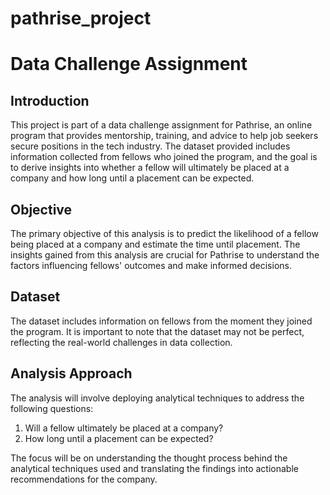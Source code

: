 # pathrise_project

# Data Challenge Assignment

## Introduction

This project is part of a data challenge assignment for Pathrise, an online program that provides mentorship, training, and advice to help job seekers secure positions in the tech industry. The dataset provided includes information collected from fellows who joined the program, and the goal is to derive insights into whether a fellow will ultimately be placed at a company and how long until a placement can be expected.

## Objective

The primary objective of this analysis is to predict the likelihood of a fellow being placed at a company and estimate the time until placement. The insights gained from this analysis are crucial for Pathrise to understand the factors influencing fellows' outcomes and make informed decisions.

## Dataset

The dataset includes information on fellows from the moment they joined the program. It is important to note that the dataset may not be perfect, reflecting the real-world challenges in data collection.

## Analysis Approach

The analysis will involve deploying analytical techniques to address the following questions:

1. Will a fellow ultimately be placed at a company?
2. How long until a placement can be expected?

The focus will be on understanding the thought process behind the analytical techniques used and translating the findings into actionable recommendations for the company.
